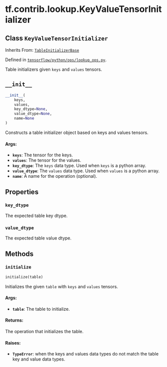 <div itemscope itemtype="http://developers.google.com/ReferenceObject">
<meta itemprop="name" content="tf.contrib.lookup.KeyValueTensorInitializer" />
<meta itemprop="path" content="Stable" />
<meta itemprop="property" content="key_dtype"/>
<meta itemprop="property" content="value_dtype"/>
<meta itemprop="property" content="__init__"/>
<meta itemprop="property" content="initialize"/>
</div>

# tf.contrib.lookup.KeyValueTensorInitializer

## Class `KeyValueTensorInitializer`

Inherits From: [`TableInitializerBase`](../../../tf/contrib/lookup/TableInitializerBase.md)



Defined in [`tensorflow/python/ops/lookup_ops.py`](/code/stable/tensorflow/python/ops/lookup_ops.py).

Table initializers given `keys` and `values` tensors.

<h2 id="__init__"><code>__init__</code></h2>

``` python
__init__(
    keys,
    values,
    key_dtype=None,
    value_dtype=None,
    name=None
)
```

Constructs a table initializer object based on keys and values tensors.

#### Args:

* <b>`keys`</b>: The tensor for the keys.
* <b>`values`</b>: The tensor for the values.
* <b>`key_dtype`</b>: The `keys` data type. Used when `keys` is a python array.
* <b>`value_dtype`</b>: The `values` data type. Used when `values` is a python array.
* <b>`name`</b>: A name for the operation (optional).



## Properties

<h3 id="key_dtype"><code>key_dtype</code></h3>

The expected table key dtype.

<h3 id="value_dtype"><code>value_dtype</code></h3>

The expected table value dtype.



## Methods

<h3 id="initialize"><code>initialize</code></h3>

``` python
initialize(table)
```

Initializes the given `table` with `keys` and `values` tensors.

#### Args:

* <b>`table`</b>: The table to initialize.


#### Returns:

The operation that initializes the table.


#### Raises:

* <b>`TypeError`</b>: when the keys and values data types do not match the table
  key and value data types.



